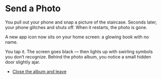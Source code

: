 # Send a Photo

You pull out your phone and snap a picture of the staircase. Seconds later, your phone glitches and shuts off. When it restarts, the photo is gone.

A new app icon now sits on your home screen: a glowing book with no name.

You tap it. The screen goes black — then lights up with swirling symbols you don’t recognize.
Behind the photo album, you notice a small hidden door slightly ajar.  
- [Close the album and leave](leave.md)